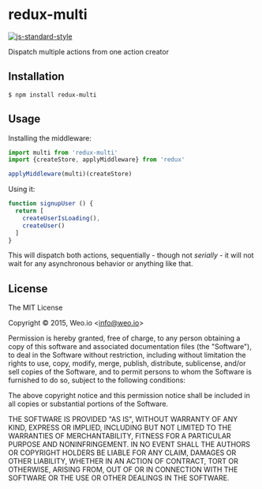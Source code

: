 
# redux-multi

[![js-standard-style](https://img.shields.io/badge/code%20style-standard-brightgreen.svg?style=flat)](https://github.com/feross/standard)

Dispatch multiple actions from one action creator

## Installation

    $ npm install redux-multi

## Usage

Installing the middleware:

```javascript
import multi from 'redux-multi'
import {createStore, applyMiddleware} from 'redux'

applyMiddleware(multi)(createStore)
```

Using it:

```javascript
function signupUser () {
  return [
    createUserIsLoading(),
    createUser()
  ]
}
```

This will dispatch both actions, sequentially - though not *serially* - it will not wait for any asynchronous behavior or anything like that.

## License

The MIT License

Copyright &copy; 2015, Weo.io &lt;info@weo.io&gt;

Permission is hereby granted, free of charge, to any person obtaining a copy of this software and associated documentation files (the "Software"), to deal in the Software without restriction, including without limitation the rights to use, copy, modify, merge, publish, distribute, sublicense, and/or sell copies of the Software, and to permit persons to whom the Software is furnished to do so, subject to the following conditions:

The above copyright notice and this permission notice shall be included in all copies or substantial portions of the Software.

THE SOFTWARE IS PROVIDED "AS IS", WITHOUT WARRANTY OF ANY KIND, EXPRESS OR IMPLIED, INCLUDING BUT NOT LIMITED TO THE WARRANTIES OF MERCHANTABILITY, FITNESS FOR A PARTICULAR PURPOSE AND NONINFRINGEMENT. IN NO EVENT SHALL THE AUTHORS OR COPYRIGHT HOLDERS BE LIABLE FOR ANY CLAIM, DAMAGES OR OTHER LIABILITY, WHETHER IN AN ACTION OF CONTRACT, TORT OR OTHERWISE, ARISING FROM, OUT OF OR IN CONNECTION WITH THE SOFTWARE OR THE USE OR OTHER DEALINGS IN THE SOFTWARE.
